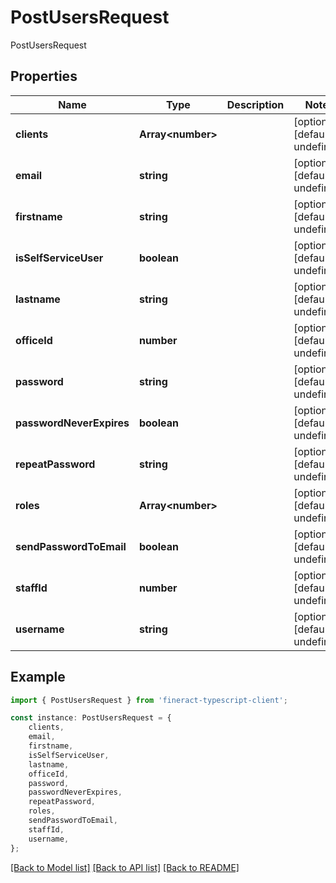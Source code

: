 # PostUsersRequest

PostUsersRequest

## Properties

Name | Type | Description | Notes
------------ | ------------- | ------------- | -------------
**clients** | **Array&lt;number&gt;** |  | [optional] [default to undefined]
**email** | **string** |  | [optional] [default to undefined]
**firstname** | **string** |  | [optional] [default to undefined]
**isSelfServiceUser** | **boolean** |  | [optional] [default to undefined]
**lastname** | **string** |  | [optional] [default to undefined]
**officeId** | **number** |  | [optional] [default to undefined]
**password** | **string** |  | [optional] [default to undefined]
**passwordNeverExpires** | **boolean** |  | [optional] [default to undefined]
**repeatPassword** | **string** |  | [optional] [default to undefined]
**roles** | **Array&lt;number&gt;** |  | [optional] [default to undefined]
**sendPasswordToEmail** | **boolean** |  | [optional] [default to undefined]
**staffId** | **number** |  | [optional] [default to undefined]
**username** | **string** |  | [optional] [default to undefined]

## Example

```typescript
import { PostUsersRequest } from 'fineract-typescript-client';

const instance: PostUsersRequest = {
    clients,
    email,
    firstname,
    isSelfServiceUser,
    lastname,
    officeId,
    password,
    passwordNeverExpires,
    repeatPassword,
    roles,
    sendPasswordToEmail,
    staffId,
    username,
};
```

[[Back to Model list]](../README.md#documentation-for-models) [[Back to API list]](../README.md#documentation-for-api-endpoints) [[Back to README]](../README.md)
